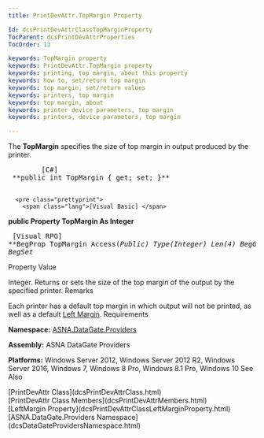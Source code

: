 ```yaml
---
title: PrintDevAttr.TopMargin Property

Id: dcsPrintDevAttrClassTopMarginProperty
TocParent: dcsPrintDevAttrProperties
TocOrder: 13

keywords: TopMargin property
keywords: PrintDevAttr.TopMargin property
keywords: printing, top margin, about this property
keywords: how to, set/return top margin
keywords: top margin, set/return values
keywords: printers, top margin
keywords: top margin, about
keywords: printer device parameters, top margin
keywords: printers, device parameters, top margin

---
```


The **TopMargin** specifies the size of top margin in output produced by the printer.
<pre class="prettyprint">
        <span class="lang">[C#]</span>
 **public int TopMargin { get; set; }** 
      </pre>
      <pre class="prettyprint">
        <span class="lang">[Visual Basic] </span>
 **public Property TopMargin As Integer** 
      </pre>
      <pre class="prettyprint">
        <span class="lang">[Visual RPG]</span>
 **BegProp TopMargin Access(*Public) Type(*Integer) Len(4)
   BegGet,    BegSet** 
      </pre>

Property Value

Integer. Returns or sets the size of the top margin of the output by the specified printer. 
Remarks

Each printer has a default top margin in which output will not be printed, as well as a default [Left Margin](dcsPrintDevAttrClassLeftMarginProperty.html).
Requirements

**Namespace:** [ ASNA.DataGate.Providers](dcsDataGateProvidersNamespace.html) 

**Assembly:** ASNA DataGate Providers

**Platforms:** Windows Server 2012, Windows Server 2012 R2, Windows Server 2016, Windows 7, Windows 8 Pro, Windows 8.1 Pro, Windows 10
See Also

<dl />
      [PrintDevAttr Class](dcsPrintDevAttrClass.html)
      <br />
      [PrintDevAttr Class Members](dcsPrintDevAttrMembers.html)
      <br />
      [LeftMargin Property](dcsPrintDevAttrClassLeftMarginProperty.html)
      <br />
      [ASNA.DataGate.Providers Namespace](dcsDataGateProvidersNamespace.html)

